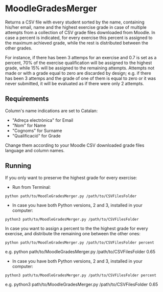 # MoodleGradesMerger
Returns a CSV file with every student sorted by the name, containing his/her email, name and the highest exercise grade in case of multiple attempts
from a collection of CSV grade files downloaded from Moodle.
In case a percent is indicated, for every exercise this percent is assigned to the maximum achieved grade,
while the rest is distributed between the other grades.

For instance, if there has been 3 attemps for an exercise and 0.7 is set as a percent, 70% of the exercise qualification will be assigned to the highest grade, while 15% will be assigned to the remaining attempts. Attempts not made or with a grade equal to zero are discarded by design; e.g. if there has been 3 attemps and the grade of one of them is equal to zero or it was never submitted, it will be evaluated as if there were only 2 attempts.

## Requirements
Column's name indications are set to Catalan:
- "Adreça electrònica" for Email
- "Nom" for Name
- "Cognoms" for Surname
- "Qualificació" for Grade

Change them according to your Moodle CSV downloaded grade files language and column names.

## Running
If you only want to preserve the highest grade for every exercise:
- Run from Terminal:
```
python path/to/MoodleGradesMerger.py /path/to/CSVFilesFolder
```
- In case you have both Python versions, 2 and 3, installed in your computer:
```
python3 path/to/MoodleGradesMerger.py /path/to/CSVFilesFolder
```

In case you want to assign a percent to the the highest grade for every exercise, and distribute the remaining one between the other ones:
```
python path/to/MoodleGradesMerger.py /path/to/CSVFilesFolder percent
```
e.g. python path/to/MoodleGradesMerger.py /path/to/CSVFilesFolder 0.65
- In case you have both Python versions, 2 and 3, installed in your computer:
```
python3 path/to/MoodleGradesMerger.py /path/to/CSVFilesFolder percent
```
e.g. python3 path/to/MoodleGradesMerger.py /path/to/CSVFilesFolder 0.65